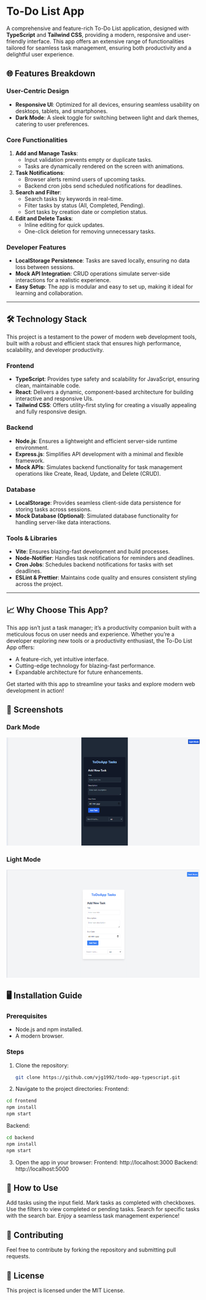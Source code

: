 # To-Do List App

A comprehensive and feature-rich To-Do List application, designed with **TypeScript** and **Tailwind CSS**, providing a modern, responsive and user-friendly interface. This app offers an extensive range of functionalities tailored for seamless task management, ensuring both productivity and a delightful user experience.

## 🌐 Features Breakdown

### User-Centric Design
- **Responsive UI**: Optimized for all devices, ensuring seamless usability on desktops, tablets, and smartphones.
- **Dark Mode**: A sleek toggle for switching between light and dark themes, catering to user preferences.

### Core Functionalities
1. **Add and Manage Tasks**:
   - Input validation prevents empty or duplicate tasks.
   - Tasks are dynamically rendered on the screen with animations.
2. **Task Notifications**:
   - Browser alerts remind users of upcoming tasks.
   - Backend cron jobs send scheduled notifications for deadlines.
3. **Search and Filter**:
   - Search tasks by keywords in real-time.
   - Filter tasks by status (All, Completed, Pending).
   - Sort tasks by creation date or completion status.
4. **Edit and Delete Tasks**:
   - Inline editing for quick updates.
   - One-click deletion for removing unnecessary tasks.

### Developer Features
- **LocalStorage Persistence**: Tasks are saved locally, ensuring no data loss between sessions.
- **Mock API Integration**: CRUD operations simulate server-side interactions for a realistic experience.
- **Easy Setup**: The app is modular and easy to set up, making it ideal for learning and collaboration.

---

## 🛠️ Technology Stack
This project is a testament to the power of modern web development tools, built with a robust and efficient stack that ensures high performance, scalability, and developer productivity.

### Frontend
- **TypeScript**: Provides type safety and scalability for JavaScript, ensuring clean, maintainable code.
- **React**: Delivers a dynamic, component-based architecture for building interactive and responsive UIs.
- **Tailwind CSS**: Offers utility-first styling for creating a visually appealing and fully responsive design.

### Backend
- **Node.js**: Ensures a lightweight and efficient server-side runtime environment.
- **Express.js**: Simplifies API development with a minimal and flexible framework.
- **Mock APIs**: Simulates backend functionality for task management operations like Create, Read, Update, and Delete (CRUD).

### Database
- **LocalStorage**: Provides seamless client-side data persistence for storing tasks across sessions.
- **Mock Database (Optional)**: Simulated database functionality for handling server-like data interactions.

### Tools & Libraries
- **Vite**: Ensures blazing-fast development and build processes.
- **Node-Notifier**: Handles task notifications for reminders and deadlines.
- **Cron Jobs**: Schedules backend notifications for tasks with set deadlines.
- **ESLint & Prettier**: Maintains code quality and ensures consistent styling across the project.

---

## 📈 Why Choose This App?

This app isn’t just a task manager; it’s a productivity companion built with a meticulous focus on user needs and experience. Whether you’re a developer exploring new tools or a productivity enthusiast, the To-Do List App offers:
- A feature-rich, yet intuitive interface.
- Cutting-edge technology for blazing-fast performance.
- Expandable architecture for future enhancements.

Get started with this app to streamline your tasks and explore modern web development in action!

## 🌟 Screenshots

### Dark Mode
![Dark Mode Screenshot](DarkMode.png)

### Light Mode
![Light Mode Screenshot](LightMode.png)

## 🖥️ Installation Guide

### Prerequisites
- Node.js and npm installed.
- A modern browser.

### Steps
1. Clone the repository:
   ```bash
   git clone https://github.com/vjg1992/todo-app-typescript.git

2. Navigate to the project directories:
Frontend:
 ```bash
cd frontend
npm install
npm start
```

Backend: 
```bash
cd backend
npm install
npm start
```

3. Open the app in your browser:
Frontend: http://localhost:3000
Backend: http://localhost:5000

## 🎯 How to Use
Add tasks using the input field.
Mark tasks as completed with checkboxes.
Use the filters to view completed or pending tasks.
Search for specific tasks with the search bar.
Enjoy a seamless task management experience!

## 🤝 Contributing
Feel free to contribute by forking the repository and submitting pull requests.

## 📄 License
This project is licensed under the MIT License.
